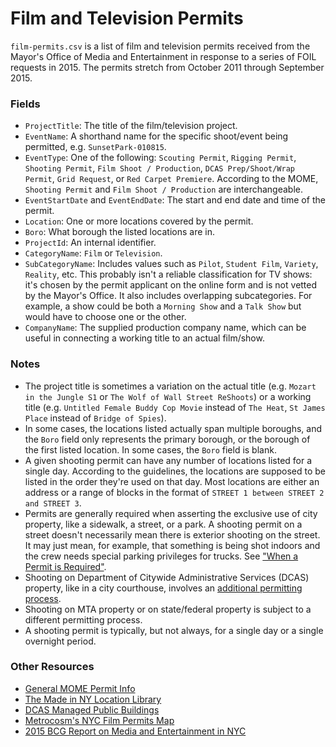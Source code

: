 # Film and Television Permits

`film-permits.csv` is a list of film and television permits received from the Mayor's Office of Media and Entertainment in response to a series of FOIL requests in 2015.  The permits stretch from October 2011 through September 2015.

### Fields

* `ProjectTitle`: The title of the film/television project.
* `EventName`: A shorthand name for the specific shoot/event being permitted, e.g. `SunsetPark-010815`.
* `EventType`: One of the following: `Scouting Permit`, `Rigging Permit`, `Shooting Permit`, `Film Shoot / Production`, `DCAS Prep/Shoot/Wrap Permit`, `Grid Request`, or `Red Carpet Premiere`.  According to the MOME, `Shooting Permit` and `Film Shoot / Production` are interchangeable.
* `EventStartDate` and `EventEndDate`: The start and end date and time of the permit.
* `Location`: One or more locations covered by the permit.
* `Boro`: What borough the listed locations are in.
* `ProjectId`: An internal identifier.
* `CategoryName`: `Film` or `Television`.
* `SubCategoryName`: Includes values such as `Pilot`, `Student Film`, `Variety`, `Reality`, etc. This probably isn't a reliable classification for TV shows: it's chosen by the permit applicant on the online form and is not vetted by the Mayor's Office. It also includes overlapping subcategories. For example, a show could be both a `Morning Show` and a `Talk Show` but would have to choose one or the other.
* `CompanyName`: The supplied production company name, which can be useful in connecting a working title to an actual film/show.

### Notes

* The project title is sometimes a variation on the actual title (e.g. `Mozart in the Jungle S1` or `The Wolf of Wall Street ReShoots`) or a working title (e.g. `Untitled Female Buddy Cop Movie` instead of `The Heat`, `St James Place` instead of `Bridge of Spies`).
* In some cases, the locations listed actually span multiple boroughs, and the `Boro` field only represents the primary borough, or the borough of the first listed location.  In some cases, the `Boro` field is blank.
* A given shooting permit can have any number of locations listed for a single day.  According to the guidelines, the locations are supposed to be listed in the order they're used on that day.  Most locations are either an address or a range of blocks in the format of `STREET 1 between STREET 2 and STREET 3`.
* Permits are generally required when asserting the exclusive use of city property, like a sidewalk, a street, or a park. A shooting permit on a street doesn't necessarily mean there is exterior shooting on the street.  It may just mean, for example, that something is being shot indoors and the crew needs special parking privileges for trucks. See ["When a Permit is Required"](http://www1.nyc.gov/site/mome/permits/when-permit-required.page).
* Shooting on Department of Citywide Administrative Services (DCAS) property, like in a city courthouse, involves an [additional permitting process](http://www.nyc.gov/html/dcas/html/business/film.shtml).
* Shooting on MTA property or on state/federal property is subject to a different permitting process.
* A shooting permit is typically, but not always, for a single day or a single overnight period.

### Other Resources

* [General MOME Permit Info](http://www1.nyc.gov/site/mome/permits/permits.page)
* [The Made in NY Location Library](http://www1.nyc.gov/site/mome/resources/location-library.page)
* [DCAS Managed Public Buildings](http://www.nyc.gov/html/dcas/html/about/buildings.shtml)
* [Metrocosm's NYC Film Permits Map](http://metrocosm.com/web/film-permits-map-nyc.html)
* [2015 BCG Report on Media and Entertainment in NYC](http://www1.nyc.gov/assets/mome/pdf/bcg-report-10.15.pdf)
